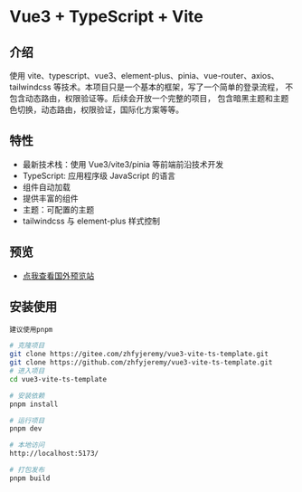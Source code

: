 # Vue3 + TypeScript + Vite

## 介绍

使用 vite、typescript、vue3、element-plus、pinia、vue-router、axios、tailwindcss 等技术。本项目只是一个基本的框架，写了一个简单的登录流程， 不包含动态路由，权限验证等。后续会开放一个完整的项目， 包含暗黑主题和主题色切换，动态路由，权限验证，国际化方案等等。

## 特性

-   最新技术栈：使用 Vue3/vite3/pinia 等前端前沿技术开发
-   TypeScript: 应用程序级 JavaScript 的语言
-   组件自动加载
-   提供丰富的组件
-   主题：可配置的主题
-   tailwindcss 与 element-plus 样式控制

## 预览

<!-- - [点我查看国内预览站](https://yiming_chang.gitee.io/vue-pure-admin) -->

-   [点我查看国外预览站](https://zhfyjeremy.github.io/vue3-vite-ts-template)

## 安装使用

`建议使用pnpm`

```bash
# 克隆项目
git clone https://gitee.com/zhfyjeremy/vue3-vite-ts-template.git
git clone https://github.com/zhfyjeremy/vue3-vite-ts-template.git
# 进入项目
cd vue3-vite-ts-template

# 安装依赖
pnpm install

# 运行项目
pnpm dev

# 本地访问
http://localhost:5173/

# 打包发布
pnpm build
```
